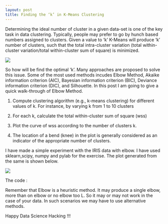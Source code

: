 ```yaml
---
layout: post
title: Finding the ‘k’ in K-Means Clustering
--- 
```

Determining the ideal number of cluster in a given data-set is one of the key task in data clustering. Typically, people may prefer to go by hunch based numbers assigned to clusters. Given a value to ‘k’ K-Means will produce ‘k’ number of clusters, such that the total intra-cluster variation (total within-cluster variation/total within-cluster sum of square) is minimized.

<img src="https://raw.githubusercontent.com/jaganadhg/jaganadhg.github.io/blob/master/images/equation.PNG"></img>

So how will be find the optimal ‘k’. Many approaches are proposed to solve this issue. Some of the most used methods incudes Elbow Method, Akaike information criterion (AIC), Bayesian information criterion (BIC), Deviance information criterion (DIC), and Silhouette. In this post I am going to give a quick walk-through of Elbow Method.

   1) Compute clustering algorithm (e.g., k-means clustering) for different values of k. For instance, by varying k from 1 to 10 clusters

   2) For each k, calculate the total within-cluster sum of square (wss)

   3) Plot the curve of wss according to the number of clusters k.

   4) The location of a bend (knee) in the plot is generally considered as an indicator of the appropriate number of clusters.

I have made a simple experiment with the IRIS data with elbow. I have used sklearn,scipy, numpy and pylab for the exercise. The plot generated from the same is shown below.

<img src="https://raw.githubusercontent.com/jaganadhg/jaganadhg.github.io/blob/master/images/iris_elbow.png"></img>

The code :

<script src="https://gist.github.com/jaganadhg/9a25fb531df47beb13e3.js"></script>

Remember that Elbow is a heuristic method. It may produce a single elbow, more than on elbow or no elbow too L. So it may or may not work in the case of your data. In such scenarios we may have to use alternative methods.

Happy Data Science Hacking !!!
